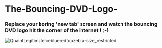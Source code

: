 # The-Bouncing-DVD-Logo-

### Replace your boring 'new tab' screen and watch the bouncing DVD logo hit the corner of the internet ! ;-)  

![QuaintLegitimateIceblueredtopzebra-size_restricted](https://user-images.githubusercontent.com/19642322/66207589-d054c500-e6bb-11e9-9d84-a0fbb5d2ef93.gif)

